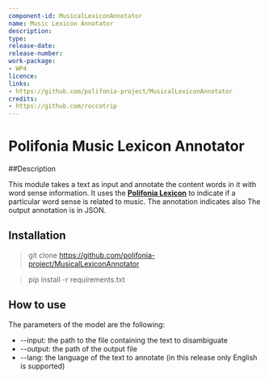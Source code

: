 ```yaml
---
component-id: MusicalLexiconAnnotator
name: Music Lexicon Annotator
description:
type:
release-date:
release-number:
work-package: 
- WP4
licence:
links:
- https://github.com/polifonia-project/MusicalLexiconAnnotator
credits:
- https://github.com/roccotrip
---
```


# Polifonia Music Lexicon Annotator
##Description

This module takes a text as input and annotate the content words in it with word sense information.
It uses the **[Polifonia Lexicon](https://github.com/polifonia-project/Polifonia-Lexicon)** to indicate if a particular word sense is related to music.
The annotation indicates also The output annotation is in JSON.

## Installation

> git clone https://github.com/polifonia-project/MusicalLexiconAnnotator

> pip install -r requirements.txt

## How to use

The parameters of the model are the following:

- --input: the path to the file containing the text to disambiguate
- --output: the path of the output file
- --lang: the language of the text to annotate (in this release only English is supported)


